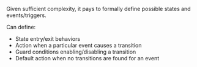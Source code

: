 Given sufficient complexity, it pays to formally define possible states and events/triggers.

Can define:
- State entry/exit behaviors
- Action when a particular event causes a transition
- Guard conditions enabling/disabling a transition
- Default action when no transitions are found for an event